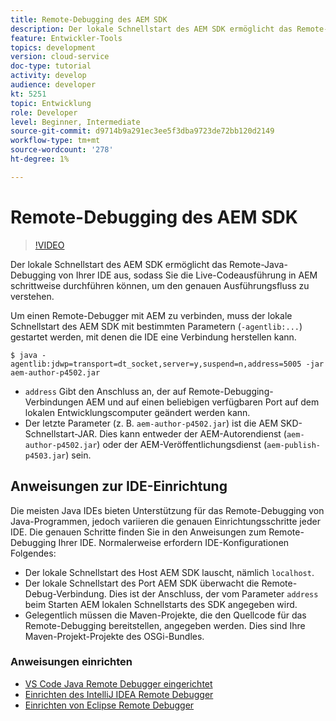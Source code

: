 ```yaml
---
title: Remote-Debugging des AEM SDK
description: Der lokale Schnellstart des AEM SDK ermöglicht das Remote-Java-Debugging von Ihrer IDE aus, sodass Sie die Live-Codeausführung in AEM schrittweise durchführen können, um den genauen Ausführungsfluss zu verstehen.
feature: Entwickler-Tools
topics: development
version: cloud-service
doc-type: tutorial
activity: develop
audience: developer
kt: 5251
topic: Entwicklung
role: Developer
level: Beginner, Intermediate
source-git-commit: d9714b9a291ec3ee5f3dba9723de72bb120d2149
workflow-type: tm+mt
source-wordcount: '278'
ht-degree: 1%

---
```



# Remote-Debugging des AEM SDK

>[!VIDEO](https://video.tv.adobe.com/v/34338/?quality=12&learn=on)

Der lokale Schnellstart des AEM SDK ermöglicht das Remote-Java-Debugging von Ihrer IDE aus, sodass Sie die Live-Codeausführung in AEM schrittweise durchführen können, um den genauen Ausführungsfluss zu verstehen.

Um einen Remote-Debugger mit AEM zu verbinden, muss der lokale Schnellstart des AEM SDK mit bestimmten Parametern (`-agentlib:...`) gestartet werden, mit denen die IDE eine Verbindung herstellen kann.

```
$ java -agentlib:jdwp=transport=dt_socket,server=y,suspend=n,address=5005 -jar aem-author-p4502.jar   
```

+ `address` Gibt den Anschluss an, der auf Remote-Debugging-Verbindungen AEM und auf einen beliebigen verfügbaren Port auf dem lokalen Entwicklungscomputer geändert werden kann.
+ Der letzte Parameter (z. B. `aem-author-p4502.jar`) ist die AEM SKD-Schnellstart-JAR. Dies kann entweder der AEM-Autorendienst (`aem-author-p4502.jar`) oder der AEM-Veröffentlichungsdienst (`aem-publish-p4503.jar`) sein.

## Anweisungen zur IDE-Einrichtung

Die meisten Java IDEs bieten Unterstützung für das Remote-Debugging von Java-Programmen, jedoch variieren die genauen Einrichtungsschritte jeder IDE. Die genauen Schritte finden Sie in den Anweisungen zum Remote-Debugging Ihrer IDE. Normalerweise erfordern IDE-Konfigurationen Folgendes:

+ Der lokale Schnellstart des Host AEM SDK lauscht, nämlich `localhost`.
+ Der lokale Schnellstart des Port AEM SDK überwacht die Remote-Debug-Verbindung. Dies ist der Anschluss, der vom Parameter `address` beim Starten AEM lokalen Schnellstarts des SDK angegeben wird.
+ Gelegentlich müssen die Maven-Projekte, die den Quellcode für das Remote-Debugging bereitstellen, angegeben werden. Dies sind Ihre Maven-Projekt-Projekte des OSGi-Bundles.

### Anweisungen einrichten

+ [VS Code Java Remote Debugger eingerichtet](https://code.visualstudio.com/docs/java/java-debugging)
+ [Einrichten des IntelliJ IDEA Remote Debugger](https://www.jetbrains.com/help/idea/run-debug-configuration-remote-debug.html)
+ [Einrichten von Eclipse Remote Debugger](https://javapapers.com/core-java/java-remote-debug-with-eclipse/)

